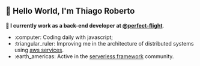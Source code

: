 ## :wave: Hello World, I'm Thiago Roberto
**:office: I currently work as a back-end developer at [@perfect-flight](https://github.com/perfect-flight)**.

<ul>
  <li>:computer: Coding daily with javascript;</li>
  <li>:triangular_ruler: Improving me in the architecture of distributed systems using <a href="https://github.com/aws">aws services</a>.</li>
  <li>:earth_americas: Active in the <a href="https://github.com/serverless">serverless framework</a> community.</li>
</ul>
